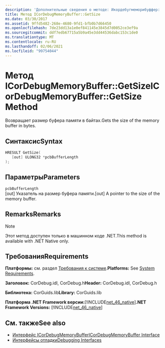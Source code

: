```yaml
---
description: 'Дополнительные сведения о методе: Икордебугмеморибуффер:: resize'
title: Метод ICorDebugMemoryBuffer::GetSize
ms.date: 03/30/2017
ms.assetid: 9ffd5482-268e-4680-9fd1-bfb0b7d66450
ms.openlocfilehash: 7de23dd13a1e0ef841145e3845d7d0052ce3ef9a
ms.sourcegitcommit: ddf7edb67715a5b9a45e3dd44536dabc153c1de0
ms.translationtype: MT
ms.contentlocale: ru-RU
ms.lasthandoff: 02/06/2021
ms.locfileid: "99754044"
---
```

# <a name="icordebugmemorybuffergetsize-method"></a><span data-ttu-id="3c5bd-103">Метод ICorDebugMemoryBuffer::GetSize</span><span class="sxs-lookup"><span data-stu-id="3c5bd-103">ICorDebugMemoryBuffer::GetSize Method</span></span>

<span data-ttu-id="3c5bd-104">Возвращает размер буфера памяти в байтах.</span><span class="sxs-lookup"><span data-stu-id="3c5bd-104">Gets the size of the memory buffer in bytes.</span></span>  
  
## <a name="syntax"></a><span data-ttu-id="3c5bd-105">Синтаксис</span><span class="sxs-lookup"><span data-stu-id="3c5bd-105">Syntax</span></span>  
  
```cpp  
HRESULT GetSize(  
   [out] ULONG32 *pcbBufferLength  
);  
```  
  
## <a name="parameters"></a><span data-ttu-id="3c5bd-106">Параметры</span><span class="sxs-lookup"><span data-stu-id="3c5bd-106">Parameters</span></span>  

 `pcbBufferLength`  
 <span data-ttu-id="3c5bd-107">[out] Указатель на размер буфера памяти.</span><span class="sxs-lookup"><span data-stu-id="3c5bd-107">[out] A pointer to the size of the memory buffer.</span></span>  
  
## <a name="remarks"></a><span data-ttu-id="3c5bd-108">Remarks</span><span class="sxs-lookup"><span data-stu-id="3c5bd-108">Remarks</span></span>  
  
> [!NOTE]
> <span data-ttu-id="3c5bd-109">Этот метод доступен только в машинном коде .NET.</span><span class="sxs-lookup"><span data-stu-id="3c5bd-109">This method is available with .NET Native only.</span></span>  
  
## <a name="requirements"></a><span data-ttu-id="3c5bd-110">Требования</span><span class="sxs-lookup"><span data-stu-id="3c5bd-110">Requirements</span></span>  

 <span data-ttu-id="3c5bd-111">**Платформы:** см. раздел [Требования к системе](../../get-started/system-requirements.md).</span><span class="sxs-lookup"><span data-stu-id="3c5bd-111">**Platforms:** See [System Requirements](../../get-started/system-requirements.md).</span></span>  
  
 <span data-ttu-id="3c5bd-112">**Заголовок:** CorDebug.idl, CorDebug.h</span><span class="sxs-lookup"><span data-stu-id="3c5bd-112">**Header:** CorDebug.idl, CorDebug.h</span></span>  
  
 <span data-ttu-id="3c5bd-113">**Библиотека:** CorGuids.lib</span><span class="sxs-lookup"><span data-stu-id="3c5bd-113">**Library:** CorGuids.lib</span></span>  
  
 <span data-ttu-id="3c5bd-114">**Платформа .NET Framework версии:**[!INCLUDE[net_46_native](../../../../includes/net-46-native-md.md)]</span><span class="sxs-lookup"><span data-stu-id="3c5bd-114">**.NET Framework Versions:** [!INCLUDE[net_46_native](../../../../includes/net-46-native-md.md)]</span></span>  
  
## <a name="see-also"></a><span data-ttu-id="3c5bd-115">См. также</span><span class="sxs-lookup"><span data-stu-id="3c5bd-115">See also</span></span>

- [<span data-ttu-id="3c5bd-116">Интерфейс ICorDebugMemoryBuffer</span><span class="sxs-lookup"><span data-stu-id="3c5bd-116">ICorDebugMemoryBuffer Interface</span></span>](icordebugmemorybuffer-interface.md)
- [<span data-ttu-id="3c5bd-117">Интерфейсы отладки</span><span class="sxs-lookup"><span data-stu-id="3c5bd-117">Debugging Interfaces</span></span>](debugging-interfaces.md)

